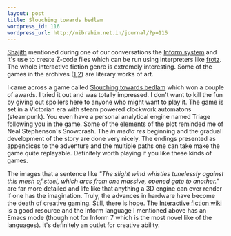 ```yaml
--- 
layout: post
title: Slouching towards bedlam
wordpress_id: 116
wordpress_url: http://nibrahim.net.in/journal/?p=116
---
```

<p>
<a href="http://mostlyyes.tumblr.com/">Shajith</a> mentioned during one of our conversations the <a href="http://www.inform-fiction.org/I7/Welcome.html">Inform system</a> and it's use to create Z-code files which can be run using interpreters like <a href="http://frotz.homeunix.org/frotz/">frotz</a>. The whole interactive fiction genre is extremely interesting. Some of the games in the archives (<a href="http://www.ifarchive.org/indexes/if-archiveXgames.html">1</a>,<a href="http://www.csd.uwo.ca/Infocom/">2</a>) are literary works of art.</p><p>
I came across a game called <a href="http://peccable.com/joomla/index.php?option=com_content&task=view&id=14&Itemid=27">Slouching towards bedlam</a> which won a couple of awards. I tried it out and was totally impressed. I don't want to kill the fun by giving out spoilers here to anyone who might want to play it. The game is set in a Victorian era with steam powered clockwork automatons (steampunk). You even have a personal analytical engine named Triage following you in the game. Some of the elements of the plot reminded me of Neal Stephenson's Snowcrash. The <em>in media res</em> beginning and the gradual development of the story are done very nicely. The endings presented as appendices to the adventure and the multiple paths one can take make the game quite replayable. Definitely worth playing if you like these kinds of games. </p><p>
The images that a sentence like <em>"The slight wind whistles tunelessly against this mesh of steel, which arcs from one massive, opened gate to another."</em> are far more detailed and life like that anything a 3D engine can ever render if one has the imagination. Truly, the advances in hardware have become the death of creative gaming. Still, there is hope. The <a href="http://ifwiki.org/index.php/Main_Page">Interactive fiction wiki</a> is a good resource and the Inform language I mentioned above has an Emacs mode (though not for Inform 7 which is the most novel like of the languages). It's definitely an outlet for creative ability.</p>

